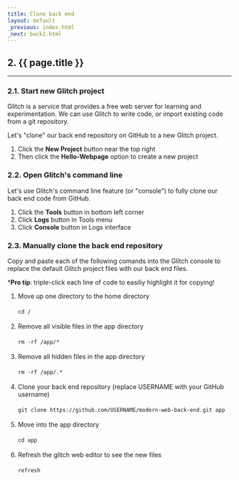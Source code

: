 ```yaml
---
title: Clone back end
layout: default
_previous: index.html
_next: back2.html
---
```


## 2. {{ page.title }}

---

### 2.1. Start new Glitch project

Glitch is a service that provides a free web server for learning and experimentation. We can use Glitch to write code, or import existing code from a git repository.

Let's "clone" our back end repository on GitHub to a new Glitch project.

1. Click the **New Project** button near the top right
2. Then click the **Hello-Webpage** option to create a new project

### 2.2. Open Glitch's command line

Let's use Glitch's command line feature (or "console") to fully clone our back end code from GitHub.

1. Click the **Tools** button in bottom left corner
2. Click **Logs** button in Tools menu
3. Click **Console** button in Logs interface

### 2.3. Manually clone the back end repository

Copy and paste each of the following comands into the Glitch console to replace the default Glitch project files with our back end files.

\***Pro tip**: triple-click each line of code to easiliy highlight it for copying!

<ol>
  <li>Move up one directory to the home directory<br><br><code>cd /</code><br><br></li>
  <li>Remove all visible files in the app directory<br><br><code>rm -rf /app/*</code><br><br></li>
  <li>Remove all hidden files in the app directory<br><br><code>rm -rf /app/.*</code><br><br></li>
  <li>Clone your back end repository (replace USERNAME with your GitHub username)<br><br><code>git clone https://github.com/USERNAME/modern-web-back-end.git app</code><br><br></li>
  <li>Move into the app directory<br><br><code>cd app</code><br><br></li>
  <li>Refresh the glitch web editor to see the new files<br><br><code>refresh</code><br><br></li>
</ol>
